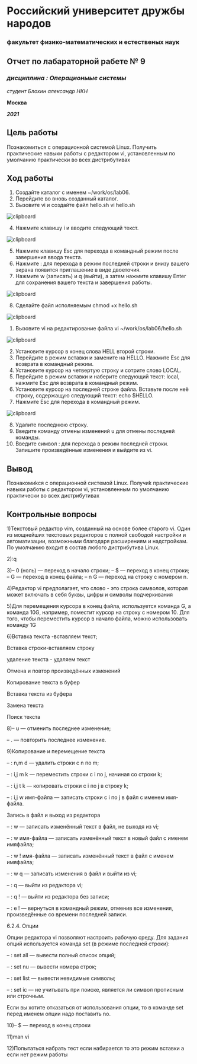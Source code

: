 # Российский университет дружбы народов
### факультет физико-математических и естественых наук






## Отчет по лабараторной рабете № 9
### *дисциплина : Операционыые системы*
*студент Блохин александр НКН*

**Москва**

***2021***

## Цель работы
Познакомиться с операционной системой Linux. Получить практические навыки работы с редактором vi, установленным по умолчанию практически во всех дистрибутивах


## **Ход работы**
1. Создайте каталог с именем ~/work/os/lab06.
2. Перейдите во вновь созданный каталог.
3. Вызовите vi и создайте файл hello.sh
vi hello.sh

![clipboard](https://i.imgur.com/oOdNK7I.png)

4. Нажмите клавишу i и вводите следующий текст.

![clipboard](https://i.imgur.com/YwqIuGt.png)

5. Нажмите клавишу Esc для перехода в командный режим после завершения ввода
текста.
6. Нажмите : для перехода в режим последней строки и внизу вашего экрана
появится приглашение в виде двоеточия.
7. Нажмите w (записать) и q (выйти), а затем нажмите клавишу Enter для сохранения вашего текста и завершения работы.

![clipboard](https://i.imgur.com/N8v69fL.png)

8. Сделайте файл исполняемым
chmod +x hello.sh

![clipboard](https://i.imgur.com/SRtMwW9.png)

1. Вызовите vi на редактирование файла
vi ~/work/os/lab06/hello.sh

![clipboard](https://i.imgur.com/oOdNK7I.png)


2. Установите курсор в конец слова HELL второй строки.
3. Перейдите в режим вставки и замените на HELLO. Нажмите Esc для возврата в
командный режим.
4. Установите курсор на четвертую строку и сотрите слово LOCAL.
5. Перейдите в режим вставки и наберите следующий текст: local, нажмите Esc
для возврата в командный режим.
6. Установите курсор на последней строке файла. Вставьте после неё строку, содержащую следующий текст: echo $HELLO.
7. Нажмите Esc для перехода в командный режим.


![clipboard](https://i.imgur.com/XF1Wotn.png)

8. Удалите последнюю строку.
9.  Введите команду отмены изменений u для отмены последней команды.
10. Введите символ : для перехода в режим последней строки. Запишите произведённые изменения и выйдите из vi.



## Вывод 
Познакомиkся с операционной системой Linux. Получиk практические навыки работы с редактором vi, установленным по умолчанию практически во всех дистрибутивах

## Контрольные вопросы 
1)Текстовый редактор vim, созданный на основе более старого vi. Один из мощнейших текстовых редакторов с полной свободой настройки и автоматизации, возможными благодаря расширениям и надстройкам. По умолчанию входит в состав любого дистрибутива Linux.

2):q

3)– 0 (ноль) — переход в начало строки;
– $ — переход в конец строки;
– G — переход в конец файла;
– n G — переход на строку с номером n.

4)Редактор vi предполагает, что слово - это строка символов, которая может включать в себя буквы, цифры и символы подчеркивания

5)Для перемещения курсора в конец файла, используется команда G, а команда 10G, например, поместит курсор на строку с номером 10. Для того, чтобы переместить курсор в начало файла, можно использовать команду 1G

6)Вставка текста -вставляем текст;

Вставка строки-вставляем строку

удаление текста - удаляем текст

Отмена и повтор произведённых изменений

 Копирование текста в буфер

 Вставка текста из буфера

 Замена текста

 Поиск текста

 8)– u — отменить последнее изменение;

– . — повторить последнее изменение.

9)Копирование и перемещение текста

– : n,m d — удалить строки с n по m;

– : i,j m k — переместить строки с i по j, начиная со строки k;

– : i,j t k — копировать строки с i по j в строку k;

– : i,j w имя-файла — записать строки с i по j в файл с именем имя-файла.

 Запись в файл и выход из редактора

– : w — записать изменённый текст в файл, не выходя из vi;

– : w имя-файла — записать изменённый текст в новый файл с именем имяфайла;

– : w ! имя-файла — записать изменённый текст в файл с именем имяфайла;

– : w q — записать изменения в файл и выйти из vi;

– : q — выйти из редактора vi;

– : q ! — выйти из редактора без записи;

– : e ! — вернуться в командный режим, отменив все изменения, произведённые со времени последней записи.

6.2.4. Опции

Опции редактора vi позволяют настроить рабочую среду. Для задания опций
используется команда set (в режиме последней строки):

– : set all — вывести полный список опций;

– : set nu — вывести номера строк;

– : set list — вывести невидимые символы;

– : set ic — не учитывать при поиске, является ли символ прописным или
строчным.

Если вы хотите отказаться от использования опции, то в команде set перед именем опции надо поставить no.

10)– $ — переход в конец строки

11)man vi

12)Попытаться набрать тест если набирается то это режим вставки а если нет режим работы
